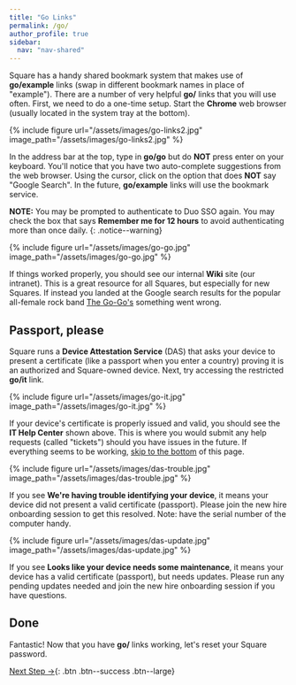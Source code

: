 ```yaml
---
title: "Go Links"
permalink: /go/
author_profile: true
sidebar:
  nav: "nav-shared"
---
```


Square has a handy shared bookmark system that makes use of __go/example__ links (swap in different bookmark names in place of "example"). There are a number of very helpful __go/__ links that you will use often. First, we need to do a one-time setup. Start the __Chrome__ web browser (usually located in the system tray at the bottom).

{% include figure url="/assets/images/go-links2.jpg" image_path="/assets/images/go-links2.jpg" %}

In the address bar at the top, type in __go/go__ but do __NOT__ press enter on your keyboard. You'll notice that you have two auto-complete suggestions from the web browser. Using the cursor, click on the option that does __NOT__ say "Google Search". In the future, __go/example__ links will use the bookmark service.

__NOTE:__ You may be prompted to authenticate to Duo SSO again. You may check the box that says __Remember me for 12 hours__ to avoid authenticating more than once daily.
{: .notice--warning}

{% include figure url="/assets/images/go-go.jpg" image_path="/assets/images/go-go.jpg" %}

If things worked properly, you should see our internal __Wiki__ site (our intranet). This is a great resource for all Squares, but especially for new Squares. If instead you landed at the Google search results for the popular all-female rock band [The Go-Go's](https://en.wikipedia.org/wiki/The_Go-Go%27s) something went wrong.

## Passport, please

Square runs a __Device Attestation Service__ (DAS) that asks your device to present a certificate (like a passport when you enter a country) proving it is an authorized and Square-owned device. Next, try accessing the restricted __go/it__ link.

{% include figure url="/assets/images/go-it.jpg" image_path="/assets/images/go-it.jpg" %}

If your device's certificate is properly issued and valid, you should see the __IT Help Center__ shown above. This is where you would submit any help requests (called "tickets") should you have issues in the future. If everything seems to be working, [skip to the bottom](#done) of this page.

{% include figure url="/assets/images/das-trouble.jpg" image_path="/assets/images/das-trouble.jpg" %}

If you see __We're having trouble identifying your device__, it means your device did not present a valid certificate (passport). Please join the new hire onboarding session to get this resolved. Note: have the serial number of the computer handy.

{% include figure url="/assets/images/das-update.jpg" image_path="/assets/images/das-update.jpg" %}

If you see __Looks like your device needs some maintenance__, it means your device has a valid certificate (passport), but needs updates. Please run any pending updates needed and join the new hire onboarding session if you have questions.


<a name="done"></a>
## Done
Fantastic! Now that you have __go/__ links working, let's reset your Square password.

[Next Step &rarr;](/password){: .btn .btn--success .btn--large}
